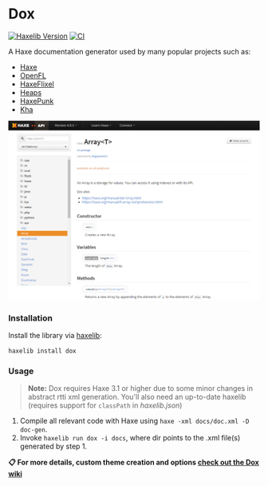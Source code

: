 # Dox
[![Haxelib Version](https://img.shields.io/github/tag/HaxeFoundation/dox.svg?label=haxelib)](http://lib.haxe.org/p/dox) [![CI](https://img.shields.io/github/workflow/status/HaxeFoundation/dox/CI.svg?logo=github)](https://github.com/HaxeFoundation/dox/actions?query=workflow%3ACI)

A Haxe documentation generator used by many popular projects such as:

- [Haxe](https://api.haxe.org/)
- [OpenFL](https://api.openfl.org/)
- [HaxeFlixel](http://api.haxeflixel.com/)
- [Heaps](https://heaps.io/api/)
- [HaxePunk](http://haxepunk.com/documentation/api/)
- [Kha](http://api.kha.tech/)

![image](resources/screenshot.png)

### Installation

Install the library via [haxelib](http://lib.haxe.org/p/dox):
``` 
haxelib install dox
```

### Usage

> **Note:** Dox requires Haxe 3.1 or higher due to some minor changes in 
abstract rtti xml generation. You'll also need an up-to-date haxelib 
(requires support for `classPath` in _haxelib.json_)

1. Compile all relevant code with Haxe using `haxe -xml docs/doc.xml -D doc-gen`.
2. Invoke `haxelib run dox -i docs`, where dir points to the .xml file(s) generated by step 1.

**:clipboard: For more details, custom theme creation and options [check out the Dox wiki](https://github.com/HaxeFoundation/dox/wiki/)**
